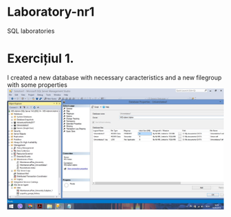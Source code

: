 # Laboratory-nr1
SQL laboratories
<h1>Exercițiul 1.</h1>
<p> I created a new database with necessary caracteristics and a new filegroup with some properties</>
       <img src = "first database.jpg"/>
